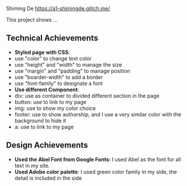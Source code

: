 Shiming De
https://a1-shimingde.glitch.me/

This project shows ...

## Technical Achievements
- **Styled page with CSS**: 
- use "color" to change text color
- use "height" and "width" to manage the size
- use "margin" and "padding" to manage position
- use "boarder-width" to add a border
- use "font-family" to designate a font
- **Use different Component**:
- div: use as container to divided different section in the page
- button: use to link to my page
- img: use to show my color choice
- footer: use to show authorship, and I use a very similar color with the background to hide it
- a: use to link to my page


## Design Achievements
- **Used the Abel Font from Google Fonts**: I used Abel as the font for all text in my site.
- **Used Adobe color palette**: I used green color family in my side, the detail is included in the side
